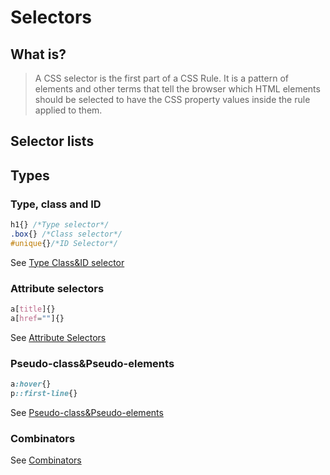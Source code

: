 # Selectors
## What is?
> A CSS selector is the first part of a CSS Rule. It is a pattern of elements and other terms that tell the browser which HTML elements should be selected to have the CSS property values inside the rule applied to them.
## Selector lists
## Types
### Type, class and ID
```css
h1{} /*Type selector*/
.box{} /*Class selector*/
#unique{}/*ID Selector*/
```
See [Type Class&ID selector](./2-1-TypeClassID.md)
### Attribute selectors
```css
a[title]{}
a[href=""]{}
```
See [Attribute Selectors](./2-2-Attribute.md)
### Pseudo-class&Pseudo-elements
```css
a:hover{}
p::first-line{}
```
See [Pseudo-class&Pseudo-elements](2-3-Pseudo-Class-Element.md)
### Combinators
See [Combinators](./2-4-Combinators.md)